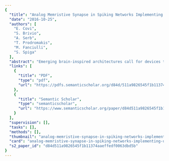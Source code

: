 ```yaml
---
{
  "title": "Analog Memristive Synapse in Spiking Networks Implementing Unsupervised Learning",
  "date": "2016-10-25",
  "authors": [
    "E. Covi",
    "S. Brivio",
    "A. Serb",
    "T. Prodromakis",
    "M. Fanciulli",
    "S. Spiga"
  ],
  "abstract": "Emerging brain-inspired architectures call for devices that can emulate the functionality of biological synapses in order to implement new efficient computational schemes able to solve ill-posed problems. Various devices and solutions are still under investigation and, in this respect, a challenge is opened to the researchers in the field. Indeed, the optimal candidate is a device able to reproduce the complete functionality of a synapse, i.e., the typical synaptic process underlying learning in biological systems (activity-dependent synaptic plasticity). This implies a device able to change its resistance (synaptic strength, or weight) upon proper electrical stimuli (synaptic activity) and showing several stable resistive states throughout its dynamic range (analog behavior). Moreover, it should be able to perform spike timing dependent plasticity (STDP), an associative homosynaptic plasticity learning rule based on the delay time between the two firing neurons the synapse is connected to. This rule is a fundamental learning protocol in state-of-art networks, because it allows unsupervised learning. Notwithstanding this fact, STDP-based unsupervised learning has been proposed several times mainly for binary synapses rather than multilevel synapses composed of many binary memristors. This paper proposes an HfO2-based analog memristor as a synaptic element which performs STDP within a small spiking neuromorphic network operating unsupervised learning for character recognition. The trained network is able to recognize five characters even in case incomplete or noisy images are displayed and it is robust to a device-to-device variability of up to ±30%.",
  "links": [
    {
      "title": "PDF",
      "type": "pdf",
      "url": "https://pdfs.semanticscholar.org/d84d/511a9826545f1b11374aaeffedf0063dbd5b.pdf"
    },
    {
      "title": "Semantic Scholar",
      "type": "semanticscholar",
      "url": "https://www.semanticscholar.org/paper/d84d511a9826545f1b11374aaeffedf0063dbd5b"
    }
  ],
  "supervision": [],
  "tasks": [],
  "methods": [],
  "thumbnail": "analog-memristive-synapse-in-spiking-networks-implementing-unsupervised-learning-thumb.jpg",
  "card": "analog-memristive-synapse-in-spiking-networks-implementing-unsupervised-learning-card.jpg",
  "s2_paper_id": "d84d511a9826545f1b11374aaeffedf0063dbd5b"
}
---
```


